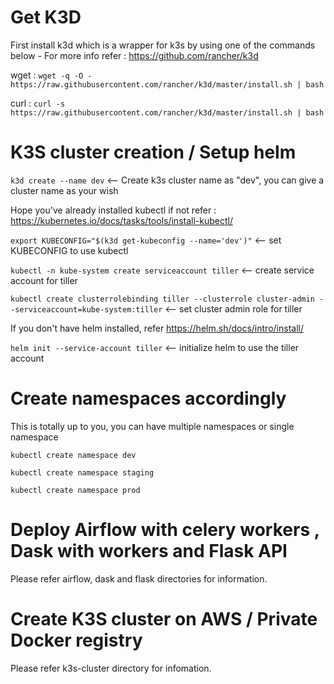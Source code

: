 # Get K3D

First install k3d which is a wrapper for k3s by using one of the commands below - For more info refer : https://github.com/rancher/k3d

wget : `wget -q -O - https://raw.githubusercontent.com/rancher/k3d/master/install.sh | bash`

curl : `curl -s https://raw.githubusercontent.com/rancher/k3d/master/install.sh | bash`

# K3S cluster creation / Setup helm

`k3d create --name dev` <-- Create k3s cluster name as "dev", you can give a cluster name as your wish

Hope you've already installed kubectl if not refer : https://kubernetes.io/docs/tasks/tools/install-kubectl/

`export KUBECONFIG="$(k3d get-kubeconfig --name='dev')"` <-- set KUBECONFIG to use kubectl

`kubectl -n kube-system create serviceaccount tiller` <-- create service account for tiller

`kubectl create clusterrolebinding tiller --clusterrole cluster-admin --serviceaccount=kube-system:tiller` <-- set cluster admin role for tiller

If you don't have helm installed, refer https://helm.sh/docs/intro/install/

`helm init --service-account tiller` <-- initialize helm to use the tiller account

# Create namespaces accordingly

This is totally up to you, you can have multiple namespaces or single namespace

`kubectl create namespace dev`

`kubectl create namespace staging`

`kubectl create namespace prod`

# Deploy Airflow with celery workers , Dask with workers and Flask API

Please refer airflow, dask and flask directories for information.

# Create K3S cluster on AWS / Private Docker registry

Please refer k3s-cluster directory for infomation.